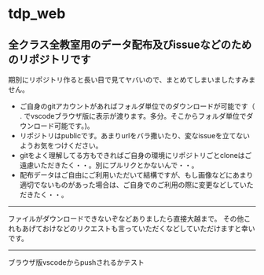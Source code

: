 # tdp_web

## 全クラス全教室用のデータ配布及びissueなどのためのリポジトリです
期別にリポジトリ作ると長い目で見てヤバいので、まとめてしまいましたすみません。

- ご自身のgitアカウントがあればフォルダ単位でのダウンロードが可能です（ . でvscodeブラウザ版に表示が渡ります。多分。そこからフォルダ単位でダウンロード可能です。)。
- リポジトリはpublicです。あまりurlをバラ撒いたり、変なissueを立てないようお気をつけください。
- gitをよく理解してる方もできればご自身の環境にリポジトリごとcloneはご遠慮いただきたく・・。別にプルリクとかないんで・・。
- 配布データはご自由にご利用いただいて結構ですが、もし画像などにあまり適切でないものがあった場合は、ご自身でのご利用の際に変更などしていただきたく・・。

---

ファイルがダウンロードできないぞなどありましたら直接大越まで。
その他これもあげておけなどのリクエストも言っていただくなどしていただけますと幸いです。

---

ブラウザ版vscodeからpushされるかテスト
